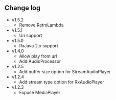 ## Change log

+ v1.5.2
  + Remove RetroLambda
+ v1.5.1
  + Uri support
+ v1.5.0
  + RxJava 2.x support
+ v1.4.0
  + Allow play from url
  + Add AudioProcessor
+ v1.2.5
  + Add buffer size option for StreamAudioPlayer
+ v1.2.4
  + Add stream type option for RxAudioPlayer
+ v1.2.3
  + Expose MediaPlayer
